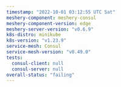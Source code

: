 ```yaml
---
timestamp: "2022-10-01 03:12:55 UTC Sat"
meshery-component: meshery-consul
meshery-component-version: edge
meshery-server-version: "v0.6.9"
k8s-distro: minikube
k8s-version: "v1.23.9"
service-mesh: Consul
service-mesh-version: "v0.49.0"
tests:
  consul-client: null
  consul-server: null
overall-status: "failing"
---
```

